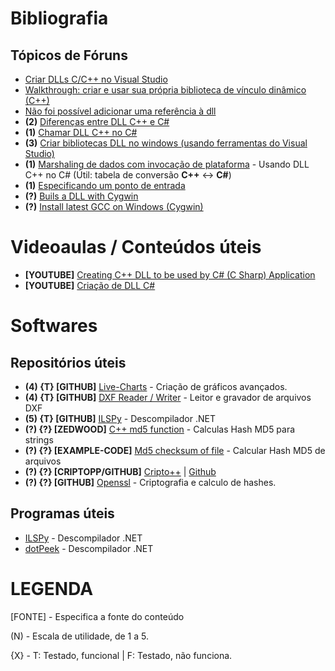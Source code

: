 # Bibliografia

## Tópicos de Fóruns

- [Criar DLLs C/C++ no Visual Studio](https://docs.microsoft.com/pt-br/cpp/build/dlls-in-visual-cpp?view=msvc-160)
- [Walkthrough: criar e usar sua própria biblioteca de vínculo dinâmico (C++)](https://docs.microsoft.com/pt-br/cpp/build/walkthrough-creating-and-using-a-dynamic-link-library-cpp?view=msvc-160)
- [Não foi possível adicionar uma referência à dll](https://qastack.com.br/programming/3456758/a-reference-to-the-dll-could-not-be-added)
- **(2)** [Diferenças entre DLL C++ e C#](https://pt.stackoverflow.com/questions/98658/qual-a-diferen%C3%A7a-entre-uma-dll-produzida-com-c-e-uma-c)
- **(1)** [Chamar DLL C++ no C#](https://social.msdn.microsoft.com/Forums/pt-BR/67e74916-007d-4d0d-af15-158602d5949e/chamar-dll-c-no-c?forum=vscsharppt)
- **(3)** [Criar bibliotecas DLL no windows (usando ferramentas do Visual Studio)](https://medium.com/ai-innovation/how-to-create-c-c-dynamic-link-libraries-in-windows-28abefc988c9)
- **(1)** [Marshaling de dados com invocação de plataforma](https://docs.microsoft.com/pt-br/dotnet/framework/interop/marshaling-data-with-platform-invoke) - Usando DLL C++ no C# (Útil: tabela de conversão **C++** <-> **C#**)
- **(1)** [Especificando um ponto de entrada](https://docs.microsoft.com/pt-br/dotnet/framework/interop/specifying-an-entry-point)
- **(?)** [Buils a DLL with Cygwin](https://cygwin.com/cygwin-ug-net/dll.html)
- **(?)** [Install latest GCC on Windows (Cygwin)](https://preshing.com/20141108/how-to-install-the-latest-gcc-on-windows/)

# Videoaulas / Conteúdos úteis

- **[YOUTUBE]** [Creating C++ DLL to be used by C# (C Sharp) Application](https://www.youtube.com/watch?v=ktbIIvXzypU)
- **[YOUTUBE]** [Criação de DLL C#](https://www.youtube.com/watch?v=seXSM-LrKcI)

# Softwares

## Repositórios úteis
- **(4) {T} [GITHUB]** [Live-Charts](https://github.com/Live-Charts/Live-Charts) - Criação de gráficos avançados.
- **(4) {T} [GITHUB]** [DXF Reader / Writer](https://github.com/haplokuon/netDxf) - Leitor e gravador de arquivos DXF
- **(5) {T} [GITHUB]** [ILSPy](https://github.com/icsharpcode/ILSpy.git) - Descompilador .NET
- **(?) {?} [ZEDWOOD]** [C++ md5 function](http://www.zedwood.com/article/cpp-md5-function) - Calculas Hash MD5 para strings
- **(?) {?} [EXAMPLE-CODE]** [Md5 checksum of file](https://www.example-code.com/cpp/crypt2_md5_hash_file.asp) - Calcular Hash MD5 de arquivos
- **(?) {?} [CRIPTOPP/GITHUB]** [Cripto++](https://www.cryptopp.com/index.html) | [Github](https://github.com/weidai11/cryptopp.git)
- **(?) {?} [GITHUB]** [Openssl](https://github.com/openssl/openssl) - Criptografia e calculo de hashes.

## Programas úteis
- [ILSPy](https://github.com/icsharpcode/ILSpy/releases) - Descompilador .NET
- [dotPeek](https://www.jetbrains.com/pt-br/decompiler/) - Descompilador .NET

# LEGENDA

[FONTE] - Especifica a fonte do conteúdo

(N) - Escala de utilidade, de 1 a 5.

{X} - T: Testado, funcional | F: Testado, não funciona.

